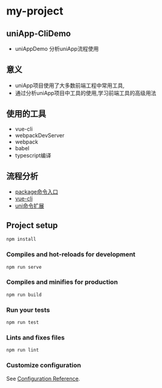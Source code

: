 
# my-project
## uniApp-CliDemo
- uniAppDemo 分析uniApp流程使用

## 意义
- uniApp项目使用了大多数前端工程中常用工具,
- 通过分析uniApp项目中工具的使用,学习前端工具的高级用法

## 使用的工具
- vue-cli
- webpackDevServer
- webpack
- babel
- typescript编译

## 流程分析
- [package命令入口](./doc/1_package命令入口.md)
- [vue-cli](./doc/2_vue-cli.md)
- [uni命令扩展](./doc/3_uni命令扩展.md)
 
## Project setup
```
npm install
```

### Compiles and hot-reloads for development
```
npm run serve
```

### Compiles and minifies for production
```
npm run build
```

### Run your tests
```
npm run test
```

### Lints and fixes files
```
npm run lint
```

### Customize configuration
See [Configuration Reference](https://cli.vuejs.org/config/).
